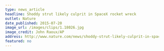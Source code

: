 ```yaml
---
type: news_article
headline: Shoddy strut likely culprit in SpaceX rocket wreck
outlet: Nature
date_published: 2015-07-20
image_url: /images/clips/1.18026.jpg
image_credit: John Raoux/AP
address: http://www.nature.com/news/shoddy-strut-likely-culprit-in-spacex-rocket-wreck-1.18026
featured: no
---
```

